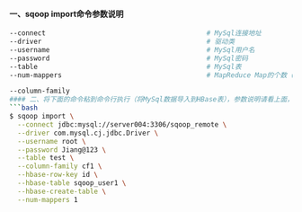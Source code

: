 #### 一、sqoop import命令参数说明
```bash
--connect                                        # MySql连接地址
--driver                                         # 驱动类
--username                                       # MySql用户名
--password                                       # MySql密码
--table                                          # MySql表
--num-mappers                                    # MapReduce Map的个数（强烈建议指定Map的个数）

--column-family       
#### 二、将下面的命令粘到命令行执行（将MySql数据导入到HBase表），参数说明请看上面，反斜杠表示换行
```bash
$ sqoop import \
  --connect jdbc:mysql://server004:3306/sqoop_remote \
  --driver com.mysql.cj.jdbc.Driver \
  --username root \
  --password Jiang@123 \
  --table test \
  --column-family cf1 \
  --hbase-row-key id \
  --hbase-table sqoop_user1 \
  --hbase-create-table \
  --num-mappers 1
```
